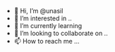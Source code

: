 - 👋 Hi, I’m @unasil 
- 👀 I’m interested in ..
- 🌱 I’m currently learning 
- 💞️ I’m looking to collaborate on ..
- 📫 How to reach me ...

<!---
unasil/unasil is a ✨ special ✨ repository because its `README.md` (this file) appears on your GitHub profile.
You can click the Preview link to take a look at your changes.
--->
